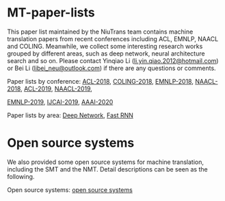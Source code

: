 # MT-paper-lists
This paper list maintained by the NiuTrans team contains machine translation papers from recent conferences including ACL, EMNLP, NAACL and COLING. Meanwhile, we collect some interesting research works grouped by different areas, such as deep network, neural architecture search and so on. Please contact Yinqiao Li (li.yin.qiao.2012@hotmail.com) or Bei Li (libei_neu@outlook.com) if there are any questions or comments.

Paper lists by conference:
[ACL-2018](https://github.com/NiuTrans/MT-paper-lists/blob/master/paper%20lists/Paper%20by%20Conference/ACL-2018.md),
[COLING-2018](https://github.com/NiuTrans/MT-paper-lists/blob/master/paper%20lists/Paper%20by%20Conference/COLING-2018.md),
[EMNLP-2018](https://github.com/NiuTrans/MT-paper-lists/blob/master/paper%20lists/Paper%20by%20Conference/EMNLP-2018.md),
[NAACL-2018](https://github.com/NiuTrans/MT-paper-lists/blob/master/paper%20lists/Paper%20by%20Conference/NAACL-2018.md),
[ACL-2019](https://github.com/NiuTrans/MT-paper-lists/blob/master/paper%20lists/Paper%20by%20Conference/ACL-2019.md),
[NAACL-2019](https://github.com/NiuTrans/MT-paper-lists/blob/master/paper%20lists/Paper%20by%20Conference/NAACL-2019.md),

[EMNLP-2019](https://github.com/NiuTrans/MT-paper-lists/blob/master/paper%20lists/Paper%20by%20Conference/EMNLP-2019.md),
[IJCAI-2019](https://github.com/NiuTrans/MT-paper-lists/blob/master/paper%20lists/Paper%20by%20Conference/IJCAI-2019.md),
[AAAI-2020](https://github.com/NiuTrans/MT-paper-lists/blob/master/paper%20lists/Paper%20by%20Conference/AAAI-2020.md)

Paper lists by area:
[Deep Network](https://github.com/NiuTrans/MT-paper-lists/blob/master/paper%20lists/Paper%20by%20Area/Deep-Network.md),
[Fast RNN](https://github.com/NiuTrans/MT-paper-lists/blob/master/paper%20lists/Paper%20by%20Area/Fast-RNN.md)


# Open source systems
We also provided some open source systems for machine translation, including the SMT and the NMT. Detail descriptions can be seen as the following.

Open source systems:
[open source systems](https://github.com/NiuTrans/MT-paper-lists/blob/master/open%20source%20system/open%20source%20system.md)
